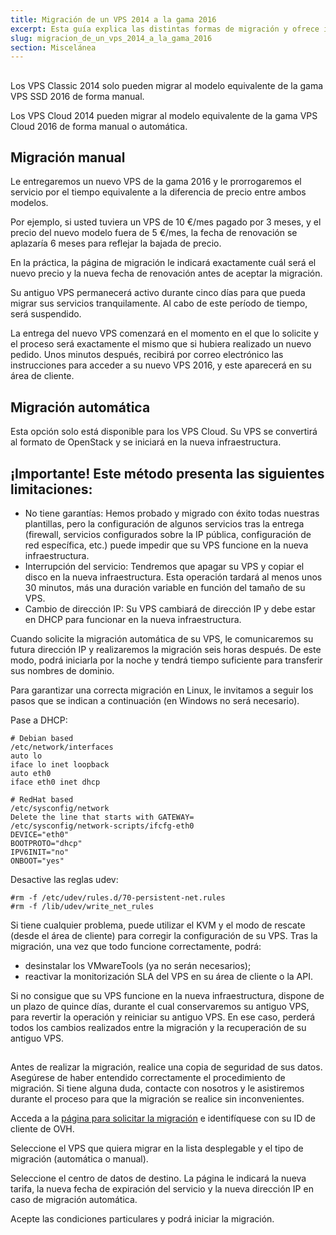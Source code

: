 ```yaml
---
title: Migración de un VPS 2014 a la gama 2016
excerpt: Esta guía explica las distintas formas de migración y ofrece información imprescindible para realizar con éxito esta operación.
slug: migracion_de_un_vps_2014_a_la_gama_2016
section: Miscelánea
---
```



## 
Los VPS Classic 2014 solo pueden migrar al modelo equivalente de la gama VPS SSD 2016 de forma manual.

Los VPS Cloud 2014 pueden migrar al modelo equivalente de la gama VPS Cloud 2016 de forma manual o automática.


## Migración manual
Le entregaremos un nuevo VPS de la gama 2016 y le prorrogaremos el servicio por el tiempo equivalente a la diferencia de precio entre ambos modelos. 

Por ejemplo, si usted tuviera un VPS de 10 €/mes pagado por 3 meses, y el precio del nuevo modelo fuera de 5 €/mes, la fecha de renovación se aplazaría 6 meses para reflejar la bajada de precio.

En la práctica, la página de migración le indicará exactamente cuál será el nuevo precio y la nueva fecha de renovación antes de aceptar la migración. 

Su antiguo VPS permanecerá activo durante cinco días para que pueda migrar sus servicios tranquilamente. Al cabo de este período de tiempo, será suspendido. 

La entrega del nuevo VPS comenzará en el momento en el que lo solicite y el proceso será exactamente el mismo que si hubiera realizado un nuevo pedido. Unos minutos después, recibirá por correo electrónico las instrucciones para acceder a su nuevo VPS 2016, y este aparecerá en su área de cliente.


## Migración automática
Esta opción solo está disponible para los VPS Cloud. Su VPS se convertirá al formato de OpenStack y se iniciará en la nueva infraestructura.

## ¡Importante! Este método presenta las siguientes limitaciones:

- No tiene garantías: Hemos probado y migrado con éxito todas nuestras plantillas, pero la configuración de algunos servicios tras la entrega (firewall, servicios configurados sobre la IP pública, configuración de red específica, etc.) puede impedir que su VPS funcione en la nueva infraestructura. 
- Interrupción del servicio: Tendremos que apagar su VPS y copiar el disco en la nueva infraestructura. Esta operación tardará al menos unos 30 minutos, más una duración variable en función del tamaño de su VPS.
- Cambio de dirección IP: Su VPS cambiará de dirección IP y debe estar en DHCP para funcionar en la nueva infraestructura.


Cuando solicite la migración automática de su VPS, le comunicaremos su futura dirección IP y realizaremos la migración seis horas después. De este modo, podrá iniciarla por la noche y tendrá tiempo suficiente para transferir sus nombres de dominio.  

Para garantizar una correcta migración en Linux, le invitamos a seguir los pasos que se indican a continuación (en Windows no será necesario).

Pase a DHCP:


```
# Debian based
/etc/network/interfaces
auto lo
iface lo inet loopback
auto eth0
iface eth0 inet dhcp
```



```
# RedHat based
/etc/sysconfig/network
Delete the line that starts with GATEWAY=
/etc/sysconfig/network-scripts/ifcfg-eth0
DEVICE="eth0"
BOOTPROTO="dhcp"
IPV6INIT="no"
ONBOOT="yes"
```


Desactive las reglas udev:


```
#rm -f /etc/udev/rules.d/70-persistent-net.rules
#rm -f /lib/udev/write_net_rules
```


Si tiene cualquier problema, puede utilizar el KVM y el modo de rescate (desde el área de cliente) para corregir la configuración de su VPS.
Tras la migración, una vez que todo funcione correctamente, podrá: 


- desinstalar los VMwareTools (ya no serán necesarios); 
- reactivar la monitorización SLA del VPS en su área de cliente o la API.


Si no consigue que su VPS funcione en la nueva infraestructura, dispone de un plazo de quince días, durante el cual conservaremos su antiguo VPS, para revertir la operación y reiniciar su antiguo VPS. En ese caso, perderá todos los cambios realizados entre la migración y la recuperación de su antiguo VPS.


## 
Antes de realizar la migración, realice una copia de seguridad de sus datos.
Asegúrese de haber entendido correctamente el procedimiento de migración. Si tiene alguna duda, contacte con nosotros y le asistiremos durante el proceso para que la migración se realice sin inconvenientes.

Acceda a la [página para solicitar la migración](https://www.ovh.es/vps2016/migration2014to2016/#/) e identifíquese con su ID de cliente de OVH.

Seleccione el VPS que quiera migrar en la lista desplegable y el tipo de migración (automática o manual).

Seleccione el centro de datos de destino. La página le indicará la nueva tarifa, la nueva fecha de expiración del servicio y la nueva dirección IP en caso de migración automática.

Acepte las condiciones particulares y podrá iniciar la migración.

